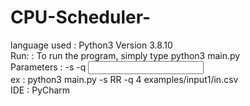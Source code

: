 # CPU-Scheduler- <br>
language used  : Python3 Version 3.8.10 <br>
Run:           : To run the program, simply type python3 main.py <parameters> <br>
Parameters     : -s <type of scheduler> -q <quantum> <input file> <br>
ex             : python3 main.py -s RR -q 4 examples/input1/in.csv <br>
IDE            : PyCharm  <br>
